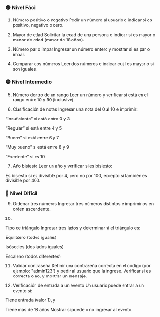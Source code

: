 ### 🟢 Nivel Fácil
1) Número positivo o negativo
Pedir un número al usuario e indicar si es positivo, negativo o cero.

2) Mayor de edad
Solicitar la edad de una persona e indicar si es mayor o menor de edad (mayor de 18 años).

3) Número par o impar
Ingresar un número entero y mostrar si es par o impar.

4) Comparar dos números
Leer dos números e indicar cuál es mayor o si son iguales.

### 🟡 Nivel Intermedio
5) Número dentro de un rango
Leer un número y verificar si está en el rango entre 10 y 50 (inclusive).

6) Clasificación de notas
Ingresar una nota del 0 al 10 e imprimir:

“Insuficiente” si está entre 0 y 3

“Regular” si está entre 4 y 5

“Bueno” si está entre 6 y 7

“Muy bueno” si está entre 8 y 9

“Excelente” si es 10

7) Año bisiesto
Leer un año y verificar si es bisiesto:

Es bisiesto si es divisible por 4, pero no por 100, excepto si también es divisible por 400.

### 🔴 Nivel Difícil
9) Ordenar tres números
Ingresar tres números distintos e imprimirlos en orden ascendente.

10) 
Tipo de triángulo
Ingresar tres lados y determinar si el triángulo es:

Equilátero (todos iguales)

Isósceles (dos lados iguales)

Escaleno (todos diferentes)

11) Validar contraseña
Definir una contraseña correcta en el código (por ejemplo: "admin123") y pedir al usuario que la ingrese. Verificar si es correcta o no, y mostrar un mensaje.

12) Verificación de entrada a un evento
Un usuario puede entrar a un evento si:

Tiene entrada (valor 1), y

Tiene más de 18 años Mostrar si puede o no ingresar al evento.
